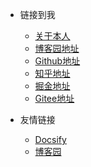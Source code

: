 [//]: # (封面头部导航)

* 链接到我
    * [关于本人](https://mp.weixin.qq.com/s/dCyKG6n6l5ICTl24dKNqbw)
    * [博客园地址](https://www.cnblogs.com/Can-daydayup/)
    * [Github地址](https://github.com/YSGStudyHards)
    * [知乎地址](https://www.zhihu.com/people/ysgdaydayup)
    * [掘金地址](https://juejin.cn/user/2770425031690333/posts)
    * [Gitee地址](https://gitee.com/ysgdaydayup)


* 友情链接
    * [Docsify](https://docsify.js.org/#/)
    * [博客园](https://www.cnblogs.com/)